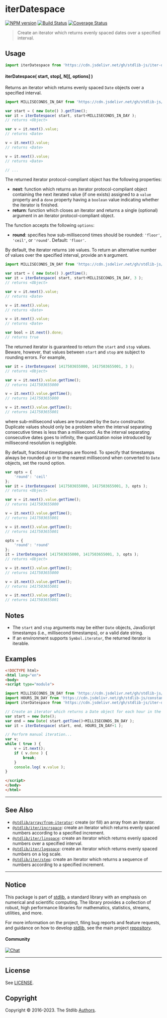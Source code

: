 <!--

@license Apache-2.0

Copyright (c) 2019 The Stdlib Authors.

Licensed under the Apache License, Version 2.0 (the "License");
you may not use this file except in compliance with the License.
You may obtain a copy of the License at

   http://www.apache.org/licenses/LICENSE-2.0

Unless required by applicable law or agreed to in writing, software
distributed under the License is distributed on an "AS IS" BASIS,
WITHOUT WARRANTIES OR CONDITIONS OF ANY KIND, either express or implied.
See the License for the specific language governing permissions and
limitations under the License.

-->

# iterDatespace

[![NPM version][npm-image]][npm-url] [![Build Status][test-image]][test-url] [![Coverage Status][coverage-image]][coverage-url] <!-- [![dependencies][dependencies-image]][dependencies-url] -->

> Create an iterator which returns evenly spaced dates over a specified interval.

<!-- Section to include introductory text. Make sure to keep an empty line after the intro `section` element and another before the `/section` close. -->

<section class="intro">

</section>

<!-- /.intro -->

<!-- Package usage documentation. -->



<section class="usage">

## Usage

```javascript
import iterDatespace from 'https://cdn.jsdelivr.net/gh/stdlib-js/iter-datespace@esm/index.mjs';
```

#### iterDatespace( start, stop\[, N]\[, options] )

Returns an iterator which returns evenly spaced `Date` objects over a specified interval.

```javascript
import MILLISECONDS_IN_DAY from 'https://cdn.jsdelivr.net/gh/stdlib-js/constants-time-milliseconds-in-day@esm/index.mjs';

var start = ( new Date() ).getTime();
var it = iterDatespace( start, start+MILLISECONDS_IN_DAY );
// returns <Object>

var v = it.next().value;
// returns <Date>

v = it.next().value;
// returns <Date>

v = it.next().value;
// returns <Date>

// ...
```

The returned iterator protocol-compliant object has the following properties:

-   **next**: function which returns an iterator protocol-compliant object containing the next iterated value (if one exists) assigned to a `value` property and a `done` property having a `boolean` value indicating whether the iterator is finished.
-   **return**: function which closes an iterator and returns a single (optional) argument in an iterator protocol-compliant object.

The function accepts the following `options`:

-   **round**: specifies how sub-millisecond times should be rounded: `'floor'`, `'ceil'`, or `'round'`. Default: `'floor'`.

By default, the iterator returns `100` values. To return an alternative number of values over the specified interval, provide an `N` argument.

```javascript
import MILLISECONDS_IN_DAY from 'https://cdn.jsdelivr.net/gh/stdlib-js/constants-time-milliseconds-in-day@esm/index.mjs';

var start = ( new Date() ).getTime();
var it = iterDatespace( start, start+MILLISECONDS_IN_DAY, 3 );
// returns <Object>

var v = it.next().value;
// returns <Date>

v = it.next().value;
// returns <Date>

v = it.next().value;
// returns <Date>

var bool = it.next().done;
// returns true
```

The returned iterator is guaranteed to return the `start` and `stop` values. Beware, however, that values between `start` and `stop` are subject to rounding errors. For example,

```javascript
var it = iterDatespace( 1417503655000, 1417503655001, 3 );
// returns <Object>

var v = it.next().value.getTime();
// returns 1417503655000

v = it.next().value.getTime();
// returns 1417503655000

v = it.next().value.getTime();
// returns 1417503655001
```

where sub-millisecond values are truncated by the `Date` constructor. Duplicate values should only be a problem when the interval separating consecutive times is less than a millisecond. As the interval separating consecutive dates goes to infinity, the quantization noise introduced by millisecond resolution is negligible.

By default, fractional timestamps are floored. To specify that timestamps always be rounded up or to the nearest millisecond when converted to `Date` objects, set the round option.

```javascript
var opts = {
    'round': 'ceil'
};
var it = iterDatespace( 1417503655000, 1417503655001, 3, opts );
// returns <Object>

var v = it.next().value.getTime();
// returns 1417503655000

v = it.next().value.getTime();
// returns 1417503655001

v = it.next().value.getTime();
// returns 1417503655001

opts = {
    'round': 'round'
};
it = iterDatespace( 1417503655000, 1417503655001, 3, opts );
// returns <Object>

v = it.next().value.getTime();
// returns 1417503655000

v = it.next().value.getTime();
// returns 1417503655001

v = it.next().value.getTime();
// returns 1417503655001
```

</section>

<!-- /.usage -->

<!-- Package usage notes. Make sure to keep an empty line after the `section` element and another before the `/section` close. -->

<section class="notes">

## Notes

-   The `start` and `stop` arguments may be either `Date` objects, JavaScript timestamps (i.e., millisecond timestamps), or a valid date string.
-   If an environment supports `Symbol.iterator`, the returned iterator is iterable.

</section>

<!-- /.notes -->

<!-- Package usage examples. -->

<section class="examples">

## Examples

<!-- eslint no-undef: "error" -->

```html
<!DOCTYPE html>
<html lang="en">
<body>
<script type="module">

import MILLISECONDS_IN_DAY from 'https://cdn.jsdelivr.net/gh/stdlib-js/constants-time-milliseconds-in-day@esm/index.mjs';
import HOURS_IN_DAY from 'https://cdn.jsdelivr.net/gh/stdlib-js/constants-time-hours-in-day@esm/index.mjs';
import iterDatespace from 'https://cdn.jsdelivr.net/gh/stdlib-js/iter-datespace@esm/index.mjs';

// Create an iterator which returns a Date object for each hour in the next 24 hours:
var start = new Date();
var end = new Date( start.getTime()+MILLISECONDS_IN_DAY );
var it = iterDatespace( start, end, HOURS_IN_DAY+1 );

// Perform manual iteration...
var v;
while ( true ) {
    v = it.next();
    if ( v.done ) {
        break;
    }
    console.log( v.value );
}

</script>
</body>
</html>
```

</section>

<!-- /.examples -->

<!-- Section to include cited references. If references are included, add a horizontal rule *before* the section. Make sure to keep an empty line after the `section` element and another before the `/section` close. -->

<section class="references">

</section>

<!-- /.references -->

<!-- Section for related `stdlib` packages. Do not manually edit this section, as it is automatically populated. -->

<section class="related">

* * *

## See Also

-   <span class="package-name">[`@stdlib/array/from-iterator`][@stdlib/array/from-iterator]</span><span class="delimiter">: </span><span class="description">create (or fill) an array from an iterator.</span>
-   <span class="package-name">[`@stdlib/iter/incrspace`][@stdlib/iter/incrspace]</span><span class="delimiter">: </span><span class="description">create an iterator which returns evenly spaced numbers according to a specified increment.</span>
-   <span class="package-name">[`@stdlib/iter/linspace`][@stdlib/iter/linspace]</span><span class="delimiter">: </span><span class="description">create an iterator which returns evenly spaced numbers over a specified interval.</span>
-   <span class="package-name">[`@stdlib/iter/logspace`][@stdlib/iter/logspace]</span><span class="delimiter">: </span><span class="description">create an iterator which returns evenly spaced numbers on a log scale.</span>
-   <span class="package-name">[`@stdlib/iter/step`][@stdlib/iter/step]</span><span class="delimiter">: </span><span class="description">create an iterator which returns a sequence of numbers according to a specified increment.</span>

</section>

<!-- /.related -->

<!-- Section for all links. Make sure to keep an empty line after the `section` element and another before the `/section` close. -->


<section class="main-repo" >

* * *

## Notice

This package is part of [stdlib][stdlib], a standard library with an emphasis on numerical and scientific computing. The library provides a collection of robust, high performance libraries for mathematics, statistics, streams, utilities, and more.

For more information on the project, filing bug reports and feature requests, and guidance on how to develop [stdlib][stdlib], see the main project [repository][stdlib].

#### Community

[![Chat][chat-image]][chat-url]

---

## License

See [LICENSE][stdlib-license].


## Copyright

Copyright &copy; 2016-2023. The Stdlib [Authors][stdlib-authors].

</section>

<!-- /.stdlib -->

<!-- Section for all links. Make sure to keep an empty line after the `section` element and another before the `/section` close. -->

<section class="links">

[npm-image]: http://img.shields.io/npm/v/@stdlib/iter-datespace.svg
[npm-url]: https://npmjs.org/package/@stdlib/iter-datespace

[test-image]: https://github.com/stdlib-js/iter-datespace/actions/workflows/test.yml/badge.svg?branch=main
[test-url]: https://github.com/stdlib-js/iter-datespace/actions/workflows/test.yml?query=branch:main

[coverage-image]: https://img.shields.io/codecov/c/github/stdlib-js/iter-datespace/main.svg
[coverage-url]: https://codecov.io/github/stdlib-js/iter-datespace?branch=main

<!--

[dependencies-image]: https://img.shields.io/david/stdlib-js/iter-datespace.svg
[dependencies-url]: https://david-dm.org/stdlib-js/iter-datespace/main

-->

[chat-image]: https://img.shields.io/gitter/room/stdlib-js/stdlib.svg
[chat-url]: https://gitter.im/stdlib-js/stdlib/

[stdlib]: https://github.com/stdlib-js/stdlib

[stdlib-authors]: https://github.com/stdlib-js/stdlib/graphs/contributors

[umd]: https://github.com/umdjs/umd
[es-module]: https://developer.mozilla.org/en-US/docs/Web/JavaScript/Guide/Modules

[deno-url]: https://github.com/stdlib-js/iter-datespace/tree/deno
[umd-url]: https://github.com/stdlib-js/iter-datespace/tree/umd
[esm-url]: https://github.com/stdlib-js/iter-datespace/tree/esm
[branches-url]: https://github.com/stdlib-js/iter-datespace/blob/main/branches.md

[stdlib-license]: https://raw.githubusercontent.com/stdlib-js/iter-datespace/main/LICENSE

<!-- <related-links> -->

[@stdlib/array/from-iterator]: https://github.com/stdlib-js/array-from-iterator/tree/esm

[@stdlib/iter/incrspace]: https://github.com/stdlib-js/iter-incrspace/tree/esm

[@stdlib/iter/linspace]: https://github.com/stdlib-js/iter-linspace/tree/esm

[@stdlib/iter/logspace]: https://github.com/stdlib-js/iter-logspace/tree/esm

[@stdlib/iter/step]: https://github.com/stdlib-js/iter-step/tree/esm

<!-- </related-links> -->

</section>

<!-- /.links -->

